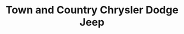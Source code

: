---
title: "Town and Country Chrysler Dodge Jeep"
url: /bloomington/town-and-country-chrysler-dodge-jeep/
shop: car
---